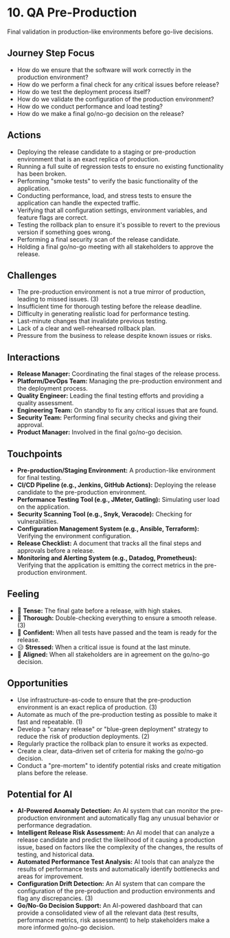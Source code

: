# 10. QA Pre-Production

Final validation in production-like environments before go-live decisions.

## Journey Step Focus

*   How do we ensure that the software will work correctly in the production environment?
*   How do we perform a final check for any critical issues before release?
*   How do we test the deployment process itself?
*   How do we validate the configuration of the production environment?
*   How do we conduct performance and load testing?
*   How do we make a final go/no-go decision on the release?

## Actions

*   Deploying the release candidate to a staging or pre-production environment that is an exact replica of production.
*   Running a full suite of regression tests to ensure no existing functionality has been broken.
*   Performing "smoke tests" to verify the basic functionality of the application.
*   Conducting performance, load, and stress tests to ensure the application can handle the expected traffic.
*   Verifying that all configuration settings, environment variables, and feature flags are correct.
*   Testing the rollback plan to ensure it's possible to revert to the previous version if something goes wrong.
*   Performing a final security scan of the release candidate.
*   Holding a final go/no-go meeting with all stakeholders to approve the release.

## Challenges

*   The pre-production environment is not a true mirror of production, leading to missed issues. (3)
*   Insufficient time for thorough testing before the release deadline.
*   Difficulty in generating realistic load for performance testing.
*   Last-minute changes that invalidate previous testing.
*   Lack of a clear and well-rehearsed rollback plan.
*   Pressure from the business to release despite known issues or risks.

## Interactions

*   **Release Manager:** Coordinating the final stages of the release process.
*   **Platform/DevOps Team:** Managing the pre-production environment and the deployment process.
*   **Quality Engineer:** Leading the final testing efforts and providing a quality assessment.
*   **Engineering Team:** On standby to fix any critical issues that are found.
*   **Security Team:** Performing final security checks and giving their approval.
*   **Product Manager:** Involved in the final go/no-go decision.

## Touchpoints

*   **Pre-production/Staging Environment:** A production-like environment for final testing.
*   **CI/CD Pipeline (e.g., Jenkins, GitHub Actions):** Deploying the release candidate to the pre-production environment.
*   **Performance Testing Tool (e.g., JMeter, Gatling):** Simulating user load on the application.
*   **Security Scanning Tool (e.g., Snyk, Veracode):** Checking for vulnerabilities.
*   **Configuration Management System (e.g., Ansible, Terraform):** Verifying the environment configuration.
*   **Release Checklist:** A document that tracks all the final steps and approvals before a release.
*   **Monitoring and Alerting System (e.g., Datadog, Prometheus):** Verifying that the application is emitting the correct metrics in the pre-production environment.

## Feeling

*   😬 **Tense:** The final gate before a release, with high stakes.
*   🧐 **Thorough:** Double-checking everything to ensure a smooth release. (3)
*   💪 **Confident:** When all tests have passed and the team is ready for the release.
*   😥 **Stressed:** When a critical issue is found at the last minute.
*   🤝 **Aligned:** When all stakeholders are in agreement on the go/no-go decision.

## Opportunities

*   Use infrastructure-as-code to ensure that the pre-production environment is an exact replica of production. (3)
*   Automate as much of the pre-production testing as possible to make it fast and repeatable. (1)
*   Develop a "canary release" or "blue-green deployment" strategy to reduce the risk of production deployments. (2)
*   Regularly practice the rollback plan to ensure it works as expected.
*   Create a clear, data-driven set of criteria for making the go/no-go decision.
*   Conduct a "pre-mortem" to identify potential risks and create mitigation plans before the release.

## Potential for AI

*   **AI-Powered Anomaly Detection:** An AI system that can monitor the pre-production environment and automatically flag any unusual behavior or performance degradation.
*   **Intelligent Release Risk Assessment:** An AI model that can analyze a release candidate and predict the likelihood of it causing a production issue, based on factors like the complexity of the changes, the results of testing, and historical data.
*   **Automated Performance Test Analysis:** AI tools that can analyze the results of performance tests and automatically identify bottlenecks and areas for improvement.
*   **Configuration Drift Detection:** An AI system that can compare the configuration of the pre-production and production environments and flag any discrepancies. (3)
*   **Go/No-Go Decision Support:** An AI-powered dashboard that can provide a consolidated view of all the relevant data (test results, performance metrics, risk assessment) to help stakeholders make a more informed go/no-go decision.
